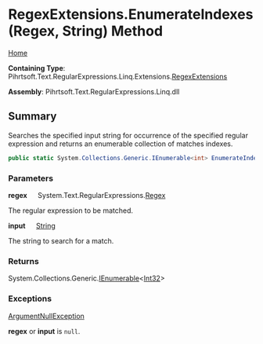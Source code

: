 # RegexExtensions\.EnumerateIndexes\(Regex, String\) Method

[Home](../../../../../../../README.md)

**Containing Type**: Pihrtsoft\.Text\.RegularExpressions\.Linq\.Extensions\.[RegexExtensions](../README.md)

**Assembly**: Pihrtsoft\.Text\.RegularExpressions\.Linq\.dll

## Summary

Searches the specified input string for occurrence of the specified regular expression and returns an enumerable collection of matches indexes\.

```csharp
public static System.Collections.Generic.IEnumerable<int> EnumerateIndexes(this System.Text.RegularExpressions.Regex regex, string input)
```

### Parameters

**regex** &emsp; System\.Text\.RegularExpressions\.[Regex](https://docs.microsoft.com/en-us/dotnet/api/system.text.regularexpressions.regex)

The regular expression to be matched\.

**input** &emsp; [String](https://docs.microsoft.com/en-us/dotnet/api/system.string)

The string to search for a match\.

### Returns

System\.Collections\.Generic\.[IEnumerable](https://docs.microsoft.com/en-us/dotnet/api/system.collections.generic.ienumerable-1)\<[Int32](https://docs.microsoft.com/en-us/dotnet/api/system.int32)>

### Exceptions

[ArgumentNullException](https://docs.microsoft.com/en-us/dotnet/api/system.argumentnullexception)

**regex** or **input** is `null`\.

